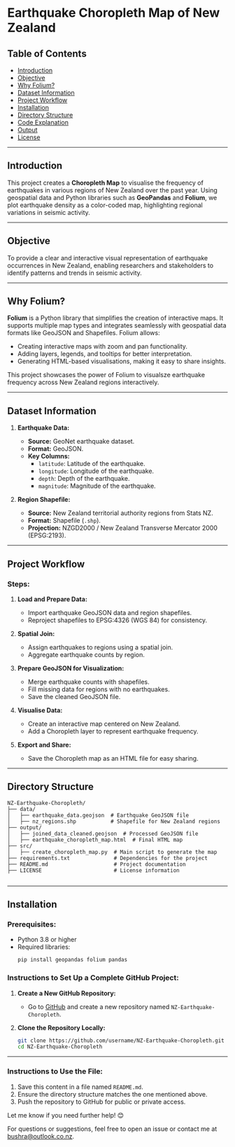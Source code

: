 # Earthquake Choropleth Map of New Zealand

## Table of Contents
- [Introduction](#introduction)
- [Objective](#objective)
- [Why Folium?](#why-folium)
- [Dataset Information](#dataset-information)
- [Project Workflow](#project-workflow)
- [Installation](#installation)
- [Directory Structure](#directory-structure)
- [Code Explanation](#code-explanation)
- [Output](#output)
- [License](#license)

---

## Introduction
This project creates a **Choropleth Map** to visualise the frequency of earthquakes in various regions of New Zealand over the past year. Using geospatial data and Python libraries such as **GeoPandas** and **Folium**, we plot earthquake density as a color-coded map, highlighting regional variations in seismic activity.

---

## Objective
To provide a clear and interactive visual representation of earthquake occurrences in New Zealand, enabling researchers and stakeholders to identify patterns and trends in seismic activity.

---

## Why Folium?
**Folium** is a Python library that simplifies the creation of interactive maps. It supports multiple map types and integrates seamlessly with geospatial data formats like GeoJSON and Shapefiles. Folium allows:
- Creating interactive maps with zoom and pan functionality.
- Adding layers, legends, and tooltips for better interpretation.
- Generating HTML-based visualisations, making it easy to share insights.

This project showcases the power of Folium to visualsze earthquake frequency across New Zealand regions interactively.

---

## Dataset Information
1. **Earthquake Data:**
   - **Source:** GeoNet earthquake dataset.
   - **Format:** GeoJSON.
   - **Key Columns:** 
     - `latitude`: Latitude of the earthquake.
     - `longitude`: Longitude of the earthquake.
     - `depth`: Depth of the earthquake.
     - `magnitude`: Magnitude of the earthquake.

2. **Region Shapefile:**
   - **Source:** New Zealand territorial authority regions from Stats NZ.
   - **Format:** Shapefile (`.shp`).
   - **Projection:** NZGD2000 / New Zealand Transverse Mercator 2000 (EPSG:2193).

---

## Project Workflow

### Steps:
1. **Load and Prepare Data:**
   - Import earthquake GeoJSON data and region shapefiles.
   - Reproject shapefiles to EPSG:4326 (WGS 84) for consistency.

2. **Spatial Join:**
   - Assign earthquakes to regions using a spatial join.
   - Aggregate earthquake counts by region.

3. **Prepare GeoJSON for Visualization:**
   - Merge earthquake counts with shapefiles.
   - Fill missing data for regions with no earthquakes.
   - Save the cleaned GeoJSON file.

4. **Visualise Data:**
   - Create an interactive map centered on New Zealand.
   - Add a Choropleth layer to represent earthquake frequency.

5. **Export and Share:**
   - Save the Choropleth map as an HTML file for easy sharing.

---

## Directory Structure

```
NZ-Earthquake-Choropleth/  
├── data/  
│   ├── earthquake_data.geojson  # Earthquake GeoJSON file  
│   ├── nz_regions.shp           # Shapefile for New Zealand regions  
├── output/  
│   ├── joined_data_cleaned.geojson  # Processed GeoJSON file  
│   ├── earthquake_choropleth_map.html  # Final HTML map  
├── src/  
│   ├── create_choropleth_map.py  # Main script to generate the map  
├── requirements.txt              # Dependencies for the project  
├── README.md                     # Project documentation  
├── LICENSE                       # License information  


```

---


## Installation

### Prerequisites:
- Python 3.8 or higher
- Required libraries:
  ```bash
  pip install geopandas folium pandas

### Instructions to Set Up a Complete GitHub Project:

1. **Create a New GitHub Repository:**
   - Go to [GitHub](https://github.com/) and create a new repository named `NZ-Earthquake-Choropleth`.

2. **Clone the Repository Locally:**
   ```bash
   git clone https://github.com/username/NZ-Earthquake-Choropleth.git
   cd NZ-Earthquake-Choropleth


---


### Instructions to Use the File:  
1. Save this content in a file named `README.md`.  
2. Ensure the directory structure matches the one mentioned above.  
3. Push the repository to GitHub for public or private access.  

Let me know if you need further help! 😊

For questions or suggestions, feel free to open an issue or contact me at bushra@outlook.co.nz.
